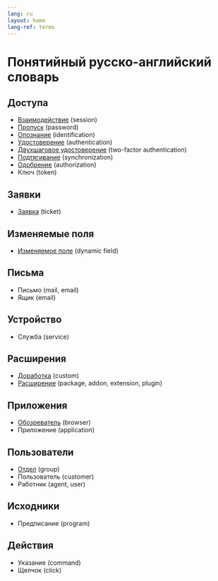 ```yaml
---
lang: ru
layout: home
lang-ref: terms
---
```


# Понятийный русско-английский словарь

## Доступа

- [Взаимодействие](/ru/term/session) (session)
- [Пропуск](/ru/term/password) (password)
- [Опознание](/ru/term/identification) (identification)
- [Удостоверение](/ru/term/authentication) (authentication)
- [Двухшаговое удостоверение](/ru/term/two-factor-authentication) (two-factor authentication)
- [Подтягивание](/ru/term/synchronization) (synchronization)
- [Одобрение](/ru/term/authorization) (authorization)
- Ключ (token)

## Заявки

- [Заявка](/ru/term/ticket) (ticket)

## Изменяемые поля

- [Изменяемое поле](/ru/term/dynamic-field) (dynamic field)

## Письма

- Письмо (mail, email)
- Ящик (email)

## Устройство

- Служба (service)

## Расширения

- [Доработка](/ru/term/custom) (custom)
- [Расширение](/ru/term/package) (package, addon, extension, plugin)

## Приложения

- [Обозреватель](/ru/term/browser) (browser)
- Приложение (application)

## Пользователи

- [Отдел](/ru/term/group) (group)
- Пользователь (customer)
- Работник (agent, user)

## Исходники

- Предписание (program)

## Действия

- Указание (command)
- Щелчок (click)
